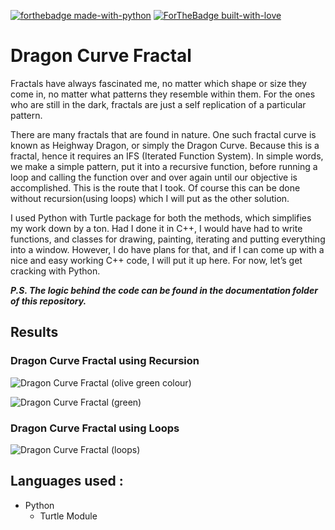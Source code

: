 <a href="https://www.python.org/" rel="nofollow"><img src="https://camo.githubusercontent.com/5392ad6fb7875a2520001270f08309896b6cb25d/687474703a2f2f466f7254686542616467652e636f6d2f696d616765732f6261646765732f6d6164652d776974682d707974686f6e2e737667" alt="forthebadge made-with-python" style="max-width:100%;"></a>  [![ForTheBadge built-with-love](http://ForTheBadge.com/images/badges/built-with-love.svg)](https://GitHub.com/Aditya-Ramachandran/)


# Dragon Curve Fractal


Fractals have always fascinated me, no matter which shape or size they come in, no matter what patterns they resemble within them. For the ones who are still in the dark, fractals are just a self replication of a particular pattern.

There are many fractals that are found in nature. One such fractal curve is known as Heighway Dragon, or simply the Dragon Curve. Because this is a fractal, hence it requires an IFS (Iterated Function System). In simple words, we make a simple pattern, put it into a recursive function, before running a loop and calling the function over and over again until our objective is accomplished. This is the route that I took. Of course this can be done without recursion(using loops) which I will put as the other solution.

I used Python with Turtle package for both the methods, which simplifies my work down by a ton. Had I done it in C++, I would have had to write functions, and classes for drawing, painting, iterating and putting everything into a window. However, I do have plans for that, and if I can come up with a nice and easy working C++ code, I will put it up here. For now, let’s get cracking with Python.

***P.S. The logic behind the code can be found in the documentation folder of this repository.***

## Results

### Dragon Curve Fractal using Recursion 

![Dragon Curve Fractal (olive green colour) ](../master/Images/DCF_1.png)

![Dragon Curve Fractal (green)](../master/Images/DCF_2.png)


### Dragon Curve Fractal using Loops

![Dragon Curve Fractal (loops)](../master/Images/DCF_3.png)


## Languages used :
- Python 
  - Turtle Module
